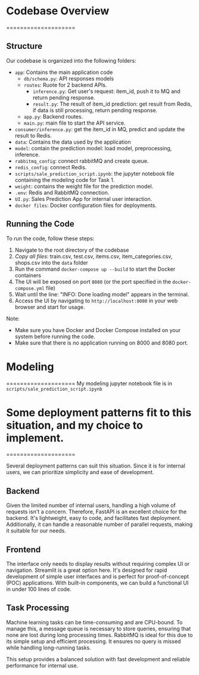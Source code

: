 # Codebase Overview
====================

## Structure
Our codebase is organized into the following folders:

* `app`: Contains the main application code
    + `db/schema.py`: API responses models
	+ `routes`: Ruote for 2 backend APIs.
        - `inference.py`: Get user's request: item_id, push it to MQ and return pending response.
        - `result.py`: The result of item_id prediction: get result from Redis, if data is still processing, return pending response.
	+ `app.py`: Backend routes.
    + `main.py`: main file to start the API service.
* `consumer/inference.py`: get the item_id in MQ, predict and update the result to Redis.
* `data`: Contains the data used by the application
* `model`: contain the prediction model: load model, preprocessing, inference.
* `rabbitmq_config`: connect rabbitMQ and create queue.
* `redis_config`: connect Redis.
* `scripts/sale_prediction_script.ipynb`: the jupyter notebook file containing the modeling code for Task 1.
* `weight`: contains the weight file for the prediction model.
* `.env`: Redis and RabbitMQ connection.
* `UI.py`: Sales Prediction App for internal user interaction.
* `docker files`: Docker configuration files for deployments.

## Running the Code
To run the code, follow these steps:

1. Navigate to the root directory of the codebase
2. *Copy all files*: train.csv, test.csv, items.csv, item_categories.csv, shops.csv into the `data` folder
3. Run the command `docker-compose up --build` to start the Docker containers
4. The UI will be exposed on port `8080` (or the port specified in the `docker-compose.yml` file)
5. Wait until the line: "INFO:    Done loading model" appears in the terminal.
6. Access the UI by navigating to `http://localhost:8080` in your web browser and start for usage.

Note:
- Make sure you have Docker and Docker Compose installed on your system before running the code.
- Make sure that there is no application running on 8000 and 8080 port.

# Modeling
====================
My modeling jupyter notebook file is in `scripts/sale_prediction_script.ipynb`

# Some deployment patterns fit to this situation, and my choice to implement.
====================

Several deployment patterns can suit this situation. Since it is for internal users, we can prioritize simplicity and ease of development.

## Backend
Given the limited number of internal users, handling a high volume of requests isn't a concern. Therefore, FastAPI is an excellent choice for the backend. It's lightweight, easy to code, and facilitates fast deployment. Additionally, it can handle a reasonable number of parallel requests, making it suitable for our needs.

## Frontend
The interface only needs to display results without requiring complex UI or navigation. Streamlit is a great option here. It's designed for rapid development of simple user interfaces and is perfect for proof-of-concept (POC) applications. With built-in components, we can build a functional UI in under 100 lines of code.

## Task Processing
Machine learning tasks can be time-consuming and are CPU-bound. To manage this, a message queue is necessary to store queries, ensuring that none are lost during long processing times. RabbitMQ is ideal for this due to its simple setup and efficient processing. It ensures no query is missed while handling long-running tasks.

This setup provides a balanced solution with fast development and reliable performance for internal use.
